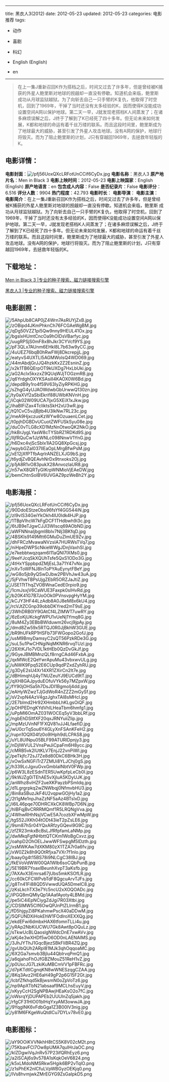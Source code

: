 
---
title: 黑衣人3(2012)
date: 2012-05-23
updated: 2012-05-23
categories: 电影推荐
tags:
- 动作
- 喜剧
- 科幻

- English (English)
- en
---


> 在上一集J重新召回K作为搭档之后，时间又过去了许多年，但是曾经被K捕获的外星人鲍里斯对地球的觊觎却一直没有停歇。知道机会来临，鲍里斯 成功从月球监狱越狱。为了向斩去自己一只手臂的K复仇，他取得了时空机，回到了1969年，干掉了当时还没有太多经验的K，因而使得K没能成功设置空间A网以保护地球。第二天一早，J就发现老搭档K人间蒸发了；在诸多麻烦误解之后，J终于了解到了K已经死了四十多年。但无论未来如何发展，K都和地球的命运有着千丝万缕的联系。而且这段时间里，鲍里斯成为了地球最大的威胁，甚至引发了外星人攻击地球。没有A网的保护，地球行将毁灭。而为了阻止鲍里斯的计划，J只有穿越回1969年，去拯救年轻版的K。

## **电影详情**：

**电影封面**：<img src="https://image.tmdb.org/t/p/w200/pfj56UoxQXcLRFotUnCCif6CyDx.jpg" alt="/pfj56UoxQXcLRFotUnCCif6CyDx.jpg" title="/pfj56UoxQXcLRFotUnCCif6CyDx.jpg">
**电影名称**：黑衣人3
**原产地片名**：Men in Black 3
**电影上映时间**：2012-05-23
**电影上映国家**：English (English)
**原产地语言**：en
**包含成人内容**：False
**是否纪录片**：False
**电影评分**：6.516
**评分人数**：9904
**热门程度**：42.793
**电影时长**：
**电影导演**：
**电影主演**：
**电影简介**：在上一集J重新召回K作为搭档之后，时间又过去了许多年，但是曾经被K捕获的外星人鲍里斯对地球的觊觎却一直没有停歇。知道机会来临，鲍里斯 成功从月球监狱越狱。为了向斩去自己一只手臂的K复仇，他取得了时空机，回到了1969年，干掉了当时还没有太多经验的K，因而使得K没能成功设置空间A网以保护地球。第二天一早，J就发现老搭档K人间蒸发了；在诸多麻烦误解之后，J终于了解到了K已经死了四十多年。但无论未来如何发展，K都和地球的命运有着千丝万缕的联系。而且这段时间里，鲍里斯成为了地球最大的威胁，甚至引发了外星人攻击地球。没有A网的保护，地球行将毁灭。而为了阻止鲍里斯的计划，J只有穿越回1969年，去拯救年轻版的K。

## **下载地址**：
[Men in Black 3 |专业的种子搜索、磁力链接搜索引擎](https://movie.amd794.com:2083/?search=Men%20in%20Black%203&ordering=&mode=match_phrase&page_size=10&page=1)

[黑衣人3 |专业的种子搜索、磁力链接搜索引擎](https://movie.amd794.com:2083/?search=%E9%BB%91%E8%A1%A3%E4%BA%BA3&ordering=&mode=match_phrase&page_size=10&page=1)
 

## **电影剧照**：
<img src="https://image.tmdb.org/t/p/original/5AhpUb8CAP0jZ4Wrn7AsRUYjZxB.jpg" alt="/5AhpUb8CAP0jZ4Wrn7AsRUYjZxB.jpg" title="/5AhpUb8CAP0jZ4Wrn7AsRUYjZxB.jpg"><img src="https://image.tmdb.org/t/p/original/zOBipd4JKmPhknCh76FCGAeWgBM.jpg" alt="/zOBipd4JKmPhknCh76FCGAeWgBM.jpg" title="/zOBipd4JKmPhknCh76FCGAeWgBM.jpg"><img src="https://image.tmdb.org/t/p/original/qDg50VZZ1pi5Qw9nny9HEUL41Ox.jpg" alt="/qDg50VZZ1pi5Qw9nny9HEUL41Ox.jpg" title="/qDg50VZZ1pi5Qw9nny9HEUL41Ox.jpg"><img src="https://image.tmdb.org/t/p/original/bgslxHUmtCncOa9hOIDsVBarfyc.jpg" alt="/bgslxHUmtCncOa9hOIDsVBarfyc.jpg" title="/bgslxHUmtCncOa9hOIDsVBarfyc.jpg"><img src="https://image.tmdb.org/t/p/original/uugRPSjS0mF8x8hJkr3CYVcf9YS.jpg" alt="/uugRPSjS0mF8x8hJkr3CYVcf9YS.jpg" title="/uugRPSjS0mF8x8hJkr3CYVcf9YS.jpg"><img src="https://image.tmdb.org/t/p/original/pF3QLx7AUnm6EHkl8L7b63w9yCC.jpg" alt="/pF3QLx7AUnm6EHkl8L7b63w9yCC.jpg" title="/pF3QLx7AUnm6EHkl8L7b63w9yCC.jpg"><img src="https://image.tmdb.org/t/p/original/4uUEZ76bqB0hRwFWj8DkcrepjjL.jpg" alt="/4uUEZ76bqB0hRwFWj8DkcrepjjL.jpg" title="/4uUEZ76bqB0hRwFWj8DkcrepjjL.jpg"><img src="https://image.tmdb.org/t/p/original/eatyvS4UXTLl5AGMWolsQ4WD069.jpg" alt="/eatyvS4UXTLl5AGMWolsQ4WD069.jpg" title="/eatyvS4UXTLl5AGMWolsQ4WD069.jpg"><img src="https://image.tmdb.org/t/p/original/44mAbdjGrJJQ4hzkKx2Z2EsninZ.jpg" alt="/44mAbdjGrJJQ4hzkKx2Z2EsninZ.jpg" title="/44mAbdjGrJJQ4hzkKx2Z2EsninZ.jpg"><img src="https://image.tmdb.org/t/p/original/x2k1TB6QErpOT9kUXDg7HxLbUki.jpg" alt="/x2k1TB6QErpOT9kUXDg7HxLbUki.jpg" title="/x2k1TB6QErpOT9kUXDg7HxLbUki.jpg"><img src="https://image.tmdb.org/t/p/original/aG2Aclx5kxzxZ9QUqWJjTOGzmRB.jpg" alt="/aG2Aclx5kxzxZ9QUqWJjTOGzmRB.jpg" title="/aG2Aclx5kxzxZ9QUqWJjTOGzmRB.jpg"><img src="https://image.tmdb.org/t/p/original/q6YrdghOXYKSAsill4KAOX0W6Bd.jpg" alt="/q6YrdghOXYKSAsill4KAOX0W6Bd.jpg" title="/q6YrdghOXYKSAsill4KAOX0W6Bd.jpg"><img src="https://image.tmdb.org/t/p/original/depdB9y1ro4f59V63IyZiyRPKHG.jpg" alt="/depdB9y1ro4f59V63IyZiyRPKHG.jpg" title="/depdB9y1ro4f59V63IyZiyRPKHG.jpg"><img src="https://image.tmdb.org/t/p/original/sZhgG4yUJAOWdwbGbUrwwQ130zn.jpg" alt="/sZhgG4yUJAOWdwbGbUrwwQ130zn.jpg" title="/sZhgG4yUJAOWdwbGbUrwwQ130zn.jpg"><img src="https://image.tmdb.org/t/p/original/ty0aXVf2aSbiEkrif88UWbKNVnH.jpg" alt="/ty0aXVf2aSbiEkrif88UWbKNVnH.jpg" title="/ty0aXVf2aSbiEkrif88UWbKNVnH.jpg"><img src="https://image.tmdb.org/t/p/original/iCqk02W09UCA7ljxG5XEiX1xJkw.jpg" alt="/iCqk02W09UCA7ljxG5XEiX1xJkw.jpg" title="/iCqk02W09UCA7ljxG5XEiX1xJkw.jpg"><img src="https://image.tmdb.org/t/p/original/ihaBIFiZax4TcIiktsSkH2xU3wR.jpg" alt="/ihaBIFiZax4TcIiktsSkH2xU3wR.jpg" title="/ihaBIFiZax4TcIiktsSkH2xU3wR.jpg"><img src="https://image.tmdb.org/t/p/original/tQ1CvC5vJjBjtb4U3IkNw7RL23c.jpg" alt="/tQ1CvC5vJjBjtb4U3IkNw7RL23c.jpg" title="/tQ1CvC5vJjBjtb4U3IkNw7RL23c.jpg"><img src="https://image.tmdb.org/t/p/original/meA9HjxczusKzWYw8OzuaenLCet.jpg" alt="/meA9HjxczusKzWYw8OzuaenLCet.jpg" title="/meA9HjxczusKzWYw8OzuaenLCet.jpg"><img src="https://image.tmdb.org/t/p/original/t0pjhDGBDvUCuotZWFUSkSyu08e.jpg" alt="/t0pjhDGBDvUCuotZWFUSkSyu08e.jpg" title="/t0pjhDGBDvUCuotZWFUSkSyu08e.jpg"><img src="https://image.tmdb.org/t/p/original/duC0vTLG8cXD1MzNnOtwoQK2NkO.jpg" alt="/duC0vTLG8cXD1MzNnOtwoQK2NkO.jpg" title="/duC0vTLG8cXD1MzNnOtwoQK2NkO.jpg"><img src="https://image.tmdb.org/t/p/original/hkBrJygLYasW8cTYSbRZ1RDKd9S.jpg" alt="/hkBrJygLYasW8cTYSbRZ1RDKd9S.jpg" title="/hkBrJygLYasW8cTYSbRZ1RDKd9S.jpg"><img src="https://image.tmdb.org/t/p/original/lIjfRQuCw1JzWNLc098NnwV1YnG.jpg" alt="/lIjfRQuCw1JzWNLc098NnwV1YnG.jpg" title="/lIjfRQuCw1JzWNLc098NnwV1YnG.jpg"><img src="https://image.tmdb.org/t/p/original/h6Dxc4vjScSbIx1lA2GQ8XpGcsj.jpg" alt="/h6Dxc4vjScSbIx1lA2GQ8XpGcsj.jpg" title="/h6Dxc4vjScSbIx1lA2GQ8XpGcsj.jpg"><img src="https://image.tmdb.org/t/p/original/wpybGZal037llEaOpLMrgBfwPsM.jpg" alt="/wpybGZal037llEaOpLMrgBfwPsM.jpg" title="/wpybGZal037llEaOpLMrgBfwPsM.jpg"><img src="https://image.tmdb.org/t/p/original/xE12jXfPTfbAqrlrANZELXJG9bS.jpg" alt="/xE12jXfPTfbAqrlrANZELXJG9bS.jpg" title="/xE12jXfPTfbAqrlrANZELXJG9bS.jpg"><img src="https://image.tmdb.org/t/p/original/t6ydjZvBQEAvhNrDx9tnxoks2Oj.jpg" alt="/t6ydjZvBQEAvhNrDx9tnxoks2Oj.jpg" title="/t6ydjZvBQEAvhNrDx9tnxoks2Oj.jpg"><img src="https://image.tmdb.org/t/p/original/p1jA8R1vO83pukX28AnvozIaUR8.jpg" alt="/p1jA8R1vO83pukX28AnvozIaUR8.jpg" title="/p1jA8R1vO83pukX28AnvozIaUR8.jpg"><img src="https://image.tmdb.org/t/p/original/n57wX8QRTyGIKrpWNMioVjEAeDW.jpg" alt="/n57wX8QRTyGIKrpWNMioVjEAeDW.jpg" title="/n57wX8QRTyGIKrpWNMioVjEAeDW.jpg"><img src="https://image.tmdb.org/t/p/original/bemChtnSoIBV6UVGAZ9pzWeBh2Y.jpg" alt="/bemChtnSoIBV6UVGAZ9pzWeBh2Y.jpg" title="/bemChtnSoIBV6UVGAZ9pzWeBh2Y.jpg">

## **电影海报**：
<img src="https://image.tmdb.org/t/p/original/pfj56UoxQXcLRFotUnCCif6CyDx.jpg" alt="/pfj56UoxQXcLRFotUnCCif6CyDx.jpg" title="/pfj56UoxQXcLRFotUnCCif6CyDx.jpg"><img src="https://image.tmdb.org/t/p/original/90DdoEStzeObs96fsYf4GG544iN.jpg" alt="/90DdoEStzeObs96fsYf4GG544iN.jpg" title="/90DdoEStzeObs96fsYf4GG544iN.jpg"><img src="https://image.tmdb.org/t/p/original/zI9vIS34GeiYkOkh4lU0Idk4HJP.jpg" alt="/zI9vIS34GeiYkOkh4lU0Idk4HJP.jpg" title="/zI9vIS34GeiYkOkh4lU0Idk4HJP.jpg"><img src="https://image.tmdb.org/t/p/original/1TBpVlhcW7kFgDCF1THdbwh9i3c.jpg" alt="/1TBpVlhcW7kFgDCF1THdbwh9i3c.jpg" title="/1TBpVlhcW7kFgDCF1THdbwh9i3c.jpg"><img src="https://image.tmdb.org/t/p/original/6tJB9eTJgwCJJl3Wlscq69AObND.jpg" alt="/6tJB9eTJgwCJJl3Wlscq69AObND.jpg" title="/6tJB9eTJgwCJJl3Wlscq69AObND.jpg"><img src="https://image.tmdb.org/t/p/original/aWFNNnaIjbgml8blv7Nlj3BKfqD.jpg" alt="/aWFNNnaIjbgml8blv7Nlj3BKfqD.jpg" title="/aWFNNnaIjbgml8blv7Nlj3BKfqD.jpg"><img src="https://image.tmdb.org/t/p/original/4BSKls9149Mtt6GMuDuZlmUE9Zv.jpg" alt="/4BSKls9149Mtt6GMuDuZlmUE9Zv.jpg" title="/4BSKls9149Mtt6GMuDuZlmUE9Zv.jpg"><img src="https://image.tmdb.org/t/p/original/dhFRCzMvawaNVzsIA7HURWsTVq7.jpg" alt="/dhFRCzMvawaNVzsIA7HURWsTVq7.jpg" title="/dhFRCzMvawaNVzsIA7HURWsTVq7.jpg"><img src="https://image.tmdb.org/t/p/original/niHpeDWPScNkieWWgJDnjVaxhSl.jpg" alt="/niHpeDWPScNkieWWgJDnjVaxhSl.jpg" title="/niHpeDWPScNkieWWgJDnjVaxhSl.jpg"><img src="https://image.tmdb.org/t/p/original/e7kebbtwqzqam6l11aQNl7lXMs0.jpg" alt="/e7kebbtwqzqam6l11aQNl7lXMs0.jpg" title="/e7kebbtwqzqam6l11aQNl7lXMs0.jpg"><img src="https://image.tmdb.org/t/p/original/9eeYJcqSkXQUhTsfe5QxS1ODo3G.jpg" alt="/9eeYJcqSkXQUhTsfe5QxS1ODo3G.jpg" title="/9eeYJcqSkXQUhTsfe5QxS1ODo3G.jpg"><img src="https://image.tmdb.org/t/p/original/4tHxYSppbpdZMjEsL3a71Y47vNx.jpg" alt="/4tHxYSppbpdZMjEsL3a71Y47vNx.jpg" title="/4tHxYSppbpdZMjEsL3a71Y47vNx.jpg"><img src="https://image.tmdb.org/t/p/original/nXvToWFNJ8InToPYAuEynytFBeY.jpg" alt="/nXvToWFNJ8InToPYAuEynytFBeY.jpg" title="/nXvToWFNJ8InToPYAuEynytFBeY.jpg"><img src="https://image.tmdb.org/t/p/original/wG8o5jb9yQSwDJbw2PBVhJw43uA.jpg" alt="/wG8o5jb9yQSwDJbw2PBVhJw43uA.jpg" title="/wG8o5jb9yQSwDJbw2PBVhJw43uA.jpg"><img src="https://image.tmdb.org/t/p/original/5jFVhwTBPsUjgZEbR5ORZJaJtiZ.jpg" alt="/5jFVhwTBPsUjgZEbR5ORZJaJtiZ.jpg" title="/5jFVhwTBPsUjgZEbR5ORZJaJtiZ.jpg"><img src="https://image.tmdb.org/t/p/original/JSE1TtThqZVOBWnaCedE0rpio9.jpg" alt="/JSE1TtThqZVOBWnaCedE0rpio9.jpg" title="/JSE1TtThqZVOBWnaCedE0rpio9.jpg"><img src="https://image.tmdb.org/t/p/original/1cmJsxjV6CaWUE3Faxpk0sIHvRd.jpg" alt="/1cmJsxjV6CaWUE3Faxpk0sIHvRd.jpg" title="/1cmJsxjV6CaWUE3Faxpk0sIHvRd.jpg"><img src="https://image.tmdb.org/t/p/original/b20K41G7B7JoOOk0PVnsvpgHyYM.jpg" alt="/b20K41G7B7JoOOk0PVnsvpgHyYM.jpg" title="/b20K41G7B7JoOOk0PVnsvpgHyYM.jpg"><img src="https://image.tmdb.org/t/p/original/kCJY3HF44LzAdb8A0J8eM8x6kU4.jpg" alt="/kCJY3HF44LzAdb8A0J8eM8x6kU4.jpg" title="/kCJY3HF44LzAdb8A0J8eM8x6kU4.jpg"><img src="https://image.tmdb.org/t/p/original/rcVJtZCGnp39obbDKYred2mT9sE.jpg" alt="/rcVJtZCGnp39obbDKYred2mT9sE.jpg" title="/rcVJtZCGnp39obbDKYred2mT9sE.jpg"><img src="https://image.tmdb.org/t/p/original/3WhDRB0lY9GAtCf4LZlMWT7uwRY.jpg" alt="/3WhDRB0lY9GAtCf4LZlMWT7uwRY.jpg" title="/3WhDRB0lY9GAtCf4LZlMWT7uwRY.jpg"><img src="https://image.tmdb.org/t/p/original/6zEoKjUKckgfWPU1vUeNj1Ymq8G.jpg" alt="/6zEoKjUKckgfWPU1vUeNj1Ymq8G.jpg" title="/6zEoKjUKckgfWPU1vUeNj1Ymq8G.jpg"><img src="https://image.tmdb.org/t/p/original/8uM4Zy3EBbBWlduwm26vcj9jpAy.jpg" alt="/8uM4Zy3EBbBWlduwm26vcj9jpAy.jpg" title="/8uM4Zy3EBbBWlduwm26vcj9jpAy.jpg"><img src="https://image.tmdb.org/t/p/original/dmd8Zw59x5RTQJ0R0JjBkhW3GUE.jpg" alt="/dmd8Zw59x5RTQJ0R0JjBkhW3GUE.jpg" title="/dmd8Zw59x5RTQJ0R0JjBkhW3GUE.jpg"><img src="https://image.tmdb.org/t/p/original/bR9hUFkRP1HSFb73FWGopo2GofJ.jpg" alt="/bR9hUFkRP1HSFb73FWGopo2GofJ.jpg" title="/bR9hUFkRP1HSFb73FWGopo2GofJ.jpg"><img src="https://image.tmdb.org/t/p/original/usM9BmyDamsyC2sQT56PzkRDe3G.jpg" alt="/usM9BmyDamsyC2sQT56PzkRDe3G.jpg" title="/usM9BmyDamsyC2sQT56PzkRDe3G.jpg"><img src="https://image.tmdb.org/t/p/original/suL5u1PwCHNgiNqMKNR6rvqTUzl.jpg" alt="/suL5u1PwCHNgiNqMKNR6rvqTUzl.jpg" title="/suL5u1PwCHNgiNqMKNR6rvqTUzl.jpg"><img src="https://image.tmdb.org/t/p/original/26XtKJ1o7VDL1ktHEb0QzDvGkJf.jpg" alt="/26XtKJ1o7VDL1ktHEb0QzDvGkJf.jpg" title="/26XtKJ1o7VDL1ktHEb0QzDvGkJf.jpg"><img src="https://image.tmdb.org/t/p/original/9GyeJBMBMnzQLf8rngCAd46FxbA.jpg" alt="/9GyeJBMBMnzQLf8rngCAd46FxbA.jpg" title="/9GyeJBMBMnzQLf8rngCAd46FxbA.jpg"><img src="https://image.tmdb.org/t/p/original/qxMWcE2QeYwrApuMu43vbxwvULg.jpg" alt="/qxMWcE2QeYwrApuMu43vbxwvULg.jpg" title="/qxMWcE2QeYwrApuMu43vbxwvULg.jpg"><img src="https://image.tmdb.org/t/p/original/uNWK9Fpq52E6CUp9qdPZxdZyhRU.jpg" alt="/uNWK9Fpq52E6CUp9qdPZxdZyhRU.jpg" title="/uNWK9Fpq52E6CUp9qdPZxdZyhRU.jpg"><img src="https://image.tmdb.org/t/p/original/g3DyE2sU4Xr14XR1ZXirCn2lt7e.jpg" alt="/g3DyE2sU4Xr14XR1ZXirCn2lt7e.jpg" title="/g3DyE2sU4Xr14XR1ZXirCn2lt7e.jpg"><img src="https://image.tmdb.org/t/p/original/dBHimqhUj4yTNUZeuYJ9EUCd9tT.jpg" alt="/dBHimqhUj4yTNUZeuYJ9EUCd9tT.jpg" title="/dBHimqhUj4yTNUZeuYJ9EUCd9tT.jpg"><img src="https://image.tmdb.org/t/p/original/qXH8GAJpyduEOfuVYk56y7MZpxW.jpg" alt="/qXH8GAJpyduEOfuVYk56y7MZpxW.jpg" title="/qXH8GAJpyduEOfuVYk56y7MZpxW.jpg"><img src="https://image.tmdb.org/t/p/original/fY90jOHSa5h7DsJDI1BgmoIj4dd.jpg" alt="/fY90jOHSa5h7DsJDI1BgmoIj4dd.jpg" title="/fY90jOHSa5h7DsJDI1BgmoIj4dd.jpg"><img src="https://image.tmdb.org/t/p/original/eAHyWZwzTJjGdWoR4nZZZ2mGySf.jpg" alt="/eAHyWZwzTJjGdWoR4nZZZ2mGySf.jpg" title="/eAHyWZwzTJjGdWoR4nZZZ2mGySf.jpg"><img src="https://image.tmdb.org/t/p/original/sV2vpN4AzV4gzJghxTAI8sMHcl.jpg" alt="/sV2vpN4AzV4gzJghxTAI8sMHcl.jpg" title="/sV2vpN4AzV4gzJghxTAI8sMHcl.jpg"><img src="https://image.tmdb.org/t/p/original/2E7bImd2Hr92XHmbbLhKLgsOiQF.jpg" alt="/2E7bImd2Hr92XHmbbLhKLgsOiQF.jpg" title="/2E7bImd2Hr92XHmbbLhKLgsOiQF.jpg"><img src="https://image.tmdb.org/t/p/original/pOHPEDngKYdVhILHeaTbm6hmfg1.jpg" alt="/pOHPEDngKYdVhILHeaTbm6hmfg1.jpg" title="/pOHPEDngKYdVhILHeaTbm6hmfg1.jpg"><img src="https://image.tmdb.org/t/p/original/uPpMl6OmAZ031WOCEq5yV3bbLRf.jpg" alt="/uPpMl6OmAZ031WOCEq5yV3bbLRf.jpg" title="/uPpMl6OmAZ031WOCEq5yV3bbLRf.jpg"><img src="https://image.tmdb.org/t/p/original/ngbEhDSltfXF20qxJRNYuiiZlip.jpg" alt="/ngbEhDSltfXF20qxJRNYuiiZlip.jpg" title="/ngbEhDSltfXF20qxJRNYuiiZlip.jpg"><img src="https://image.tmdb.org/t/p/original/mpMzUVnNF1FXQV81vJJ4LfaefiD.jpg" alt="/mpMzUVnNF1FXQV81vJJ4LfaefiD.jpg" title="/mpMzUVnNF1FXQV81vJJ4LfaefiD.jpg"><img src="https://image.tmdb.org/t/p/original/wU0crTqSou6Y4GLyXnFSAnKFeH2.jpg" alt="/wU0crTqSou6Y4GLyXnFSAnKFeH2.jpg" title="/wU0crTqSou6Y4GLyXnFSAnKFeH2.jpg"><img src="https://image.tmdb.org/t/p/original/rupn1OQX04fz0o9lHph9dLCPAS8.jpg" alt="/rupn1OQX04fz0o9lHph9dLCPAS8.jpg" title="/rupn1OQX04fz0o9lHph9dLCPAS8.jpg"><img src="https://image.tmdb.org/t/p/original/uYL8UlNpu05BLF99ATURIDpnjy3.jpg" alt="/uYL8UlNpu05BLF99ATURIDpnjy3.jpg" title="/uYL8UlNpu05BLF99ATURIDpnjy3.jpg"><img src="https://image.tmdb.org/t/p/original/nDjIWVUL2VnsPwJiCpaFm6H8ycc.jpg" alt="/nDjIWVUL2VnsPwJiCpaFm6H8ycc.jpg" title="/nDjIWVUL2VnsPwJiCpaFm6H8ycc.jpg"><img src="https://image.tmdb.org/t/p/original/cMRB5vk2lUtKLV7EnjJ22vnPiWI.jpg" alt="/cMRB5vk2lUtKLV7EnjJ22vnPiWI.jpg" title="/cMRB5vk2lUtKLV7EnjJ22vnPiWI.jpg"><img src="https://image.tmdb.org/t/p/original/peTkjfc72sJ7Ze8d80DkC6BHk3H.jpg" alt="/peTkjfc72sJ7Ze8d80DkC6BHk3H.jpg" title="/peTkjfc72sJ7Ze8d80DkC6BHk3H.jpg"><img src="https://image.tmdb.org/t/p/original/xOwSxNGFiTrZ7ZMUi8YLJChj0gS.jpg" alt="/xOwSxNGFiTrZ7ZMUi8YLJChj0gS.jpg" title="/xOwSxNGFiTrZ7ZMUi8YLJChj0gS.jpg"><img src="https://image.tmdb.org/t/p/original/h339LcJgxuGvxGmbIaINbtV0FWp.jpg" alt="/h339LcJgxuGvxGmbIaINbtV0FWp.jpg" title="/h339LcJgxuGvxGmbIaINbtV0FWp.jpg"><img src="https://image.tmdb.org/t/p/original/p6W3L8zESdnTER5UwKpfpLeCb0I.jpg" alt="/p6W3L8zESdnTER5UwKpfpLeCb0I.jpg" title="/p6W3L8zESdnTER5UwKpfpLeCb0I.jpg"><img src="https://image.tmdb.org/t/p/original/9kWJZg0iTEhAE5vXjluA5KDyUJK.jpg" alt="/9kWJZg0iTEhAE5vXjluA5KDyUJK.jpg" title="/9kWJZg0iTEhAE5vXjluA5KDyUJK.jpg"><img src="https://image.tmdb.org/t/p/original/anWhz8viHZF2ueXKPayzbPSmIdq.jpg" alt="/anWhz8viHZF2ueXKPayzbPSmIdq.jpg" title="/anWhz8viHZF2ueXKPayzbPSmIdq.jpg"><img src="https://image.tmdb.org/t/p/original/d1Lgrgrpkq2wZNWbqj0NfmvbHU3.jpg" alt="/d1Lgrgrpkq2wZNWbqj0NfmvbHU3.jpg" title="/d1Lgrgrpkq2wZNWbqj0NfmvbHU3.jpg"><img src="https://image.tmdb.org/t/p/original/8in8aSBuzJkF4U2vqpwGOjHy1a2.jpg" alt="/8in8aSBuzJkF4U2vqpwGOjHy1a2.jpg" title="/8in8aSBuzJkF4U2vqpwGOjHy1a2.jpg"><img src="https://image.tmdb.org/t/p/original/2t1gMe1npJhaZzNF5aAz4BTsIxD.jpg" alt="/2t1gMe1npJhaZzNF5aAz4BTsIxD.jpg" title="/2t1gMe1npJhaZzNF5aAz4BTsIxD.jpg"><img src="https://image.tmdb.org/t/p/original/i6lL46pqe70DHRCXkCK8WBp7D6N.jpg" alt="/i6lL46pqe70DHRCXkCK8WBp7D6N.jpg" title="/i6lL46pqe70DHRCXkCK8WBp7D6N.jpg"><img src="https://image.tmdb.org/t/p/original/hIBFqjBvCRRRMQmf1R5LRQNgVva.jpg" alt="/hIBFqjBvCRRRMQmf1R5LRQNgVva.jpg" title="/hIBFqjBvCRRRMQmf1R5LRQNgVva.jpg"><img src="https://image.tmdb.org/t/p/original/4WhwRHhNsjVCwE5A7cozbXFwMpW.jpg" alt="/4WhwRHhNsjVCwE5A7cozbXFwMpW.jpg" title="/4WhwRHhNsjVCwE5A7cozbXFwMpW.jpg"><img src="https://image.tmdb.org/t/p/original/tgS52JXKh04tODt43ieT2pZsLE6.jpg" alt="/tgS52JXKh04tODt43ieT2pZsLE6.jpg" title="/tgS52JXKh04tODt43ieT2pZsLE6.jpg"><img src="https://image.tmdb.org/t/p/original/9sm87hSr04YQxARfzyGQevi9G9C.jpg" alt="/9sm87hSr04YQxARfzyGQevi9G9C.jpg" title="/9sm87hSr04YQxARfzyGQevi9G9C.jpg"><img src="https://image.tmdb.org/t/p/original/zfZR23mkxBcBsLJfRfpfamLaNMp.jpg" alt="/zfZR23mkxBcBsLJfRfpfamLaNMp.jpg" title="/zfZR23mkxBcBsLJfRfpfamLaNMp.jpg"><img src="https://image.tmdb.org/t/p/original/dwMkqFgtNHbttQTCKm1WoBgCxvz.jpg" alt="/dwMkqFgtNHbttQTCKm1WoBgCxvz.jpg" title="/dwMkqFgtNHbttQTCKm1WoBgCxvz.jpg"><img src="https://image.tmdb.org/t/p/original/oahpD2OhOELJwwWFSwpgM5IDzth.jpg" alt="/oahpD2OhOELJwwWFSwpgM5IDzth.jpg" title="/oahpD2OhOELJwwWFSwpgM5IDzth.jpg"><img src="https://image.tmdb.org/t/p/original/xsMWKAw7dXKM80zX1TZA7r0a6fv.jpg" alt="/xsMWKAw7dXKM80zX1TZA7r0a6fv.jpg" title="/xsMWKAw7dXKM80zX1TZA7r0a6fv.jpg"><img src="https://image.tmdb.org/t/p/original/xW0Z2k8h9QOtRfjxa7VXr7f1nlo.jpg" alt="/xW0Z2k8h9QOtRfjxa7VXr7f1nlo.jpg" title="/xW0Z2k8h9QOtRfjxa7VXr7f1nlo.jpg"><img src="https://image.tmdb.org/t/p/original/baay0g4t15BS78i9NLCgC38IBJ.jpg" alt="/baay0g4t15BS78i9NLCgC38IBJ.jpg" title="/baay0g4t15BS78i9NLCgC38IBJ.jpg"><img src="https://image.tmdb.org/t/p/original/fkEVoVdWW00QA1Wlb6soCQbPunB.jpg" alt="/fkEVoVdWW00QA1Wlb6soCQbPunB.jpg" title="/fkEVoVdWW00QA1Wlb6soCQbPunB.jpg"><img src="https://image.tmdb.org/t/p/original/5E19BR7YoaxlBeunhXvpT3aKsfb.jpg" alt="/5E19BR7YoaxlBeunhXvpT3aKsfb.jpg" title="/5E19BR7YoaxlBeunhXvpT3aKsfb.jpg"><img src="https://image.tmdb.org/t/p/original/7AXAvX3Emrsa67jUbs5mkKSOfLR.jpg" alt="/7AXAvX3Emrsa67jUbs5mkKSOfLR.jpg" title="/7AXAvX3Emrsa67jUbs5mkKSOfLR.jpg"><img src="https://image.tmdb.org/t/p/original/cc60kCFCWPvbTdF8QgcuArvTJFs.jpg" alt="/cc60kCFCWPvbTdF8QgcuArvTJFs.jpg" title="/cc60kCFCWPvbTdF8QgcuArvTJFs.jpg"><img src="https://image.tmdb.org/t/p/original/g8Tn41Fi88QD5VwwdUQA5DmelC8.jpg" alt="/g8Tn41Fi88QD5VwwdUQA5DmelC8.jpg" title="/g8Tn41Fi88QD5VwwdUQA5DmelC8.jpg"><img src="https://image.tmdb.org/t/p/original/zKsLkchTX3e7Yc5ncU2xXOQOADc.jpg" alt="/zKsLkchTX3e7Yc5ncU2xXOQOADc.jpg" title="/zKsLkchTX3e7Yc5ncU2xXOQOADc.jpg"><img src="https://image.tmdb.org/t/p/original/iPGQ8mQMlyQp1AAafAyoty4LBMd.jpg" alt="/iPGQ8mQMlyQp1AAafAyoty4LBMd.jpg" title="/iPGQ8mQMlyQp1AAafAyoty4LBMd.jpg"><img src="https://image.tmdb.org/t/p/original/pe5iC4iEpNCiygZdJgi7R03Xtbi.jpg" alt="/pe5iC4iEpNCiygZdJgi7R03Xtbi.jpg" title="/pe5iC4iEpNCiygZdJgi7R03Xtbi.jpg"><img src="https://image.tmdb.org/t/p/original/CDSIMW5Clf6OwQPJnPtZLIrmB1.jpg" alt="/CDSIMW5Clf6OwQPJnPtZLIrmB1.jpg" title="/CDSIMW5Clf6OwQPJnPtZLIrmB1.jpg"><img src="https://image.tmdb.org/t/p/original/fD5hjgyZi8PKahmwPscX40aDDwM.jpg" alt="/fD5hjgyZi8PKahmwPscX40aDDwM.jpg" title="/fD5hjgyZi8PKahmwPscX40aDDwM.jpg"><img src="https://image.tmdb.org/t/p/original/5QFUNDXiHokEhW1FOdlroXEXXQg.jpg" alt="/5QFUNDXiHokEhW1FOdlroXEXXQg.jpg" title="/5QFUNDXiHokEhW1FOdlroXEXXQg.jpg"><img src="https://image.tmdb.org/t/p/original/ekdEFwi6dmbxHAX6tfomnTLLi4u.jpg" alt="/ekdEFwi6dmbxHAX6tfomnTLLi4u.jpg" title="/ekdEFwi6dmbxHAX6tfomnTLLi4u.jpg"><img src="https://image.tmdb.org/t/p/original/yRAp2NbKiUCWU7Gk8Awt8pOQuLz.jpg" alt="/yRAp2NbKiUCWU7Gk8Awt8pOQuLz.jpg" title="/yRAp2NbKiUCWU7Gk8Awt8pOQuLz.jpg"><img src="https://image.tmdb.org/t/p/original/sTkwUcBLQaoslgNWdcDnE7xwAVv.jpg" alt="/sTkwUcBLQaoslgNWdcDnE7xwAVv.jpg" title="/sTkwUcBLQaoslgNWdcDnE7xwAVv.jpg"><img src="https://image.tmdb.org/t/p/original/aKj4e3wXHDf5wO6OD0nLAENAIMS.jpg" alt="/aKj4e3wXHDf5wO6OD0nLAENAIMS.jpg" title="/aKj4e3wXHDf5wO6OD0nLAENAIMS.jpg"><img src="https://image.tmdb.org/t/p/original/3JhJYThJ1GqcBjezSBkFIiBR4ZQ.jpg" alt="/3JhJYThJ1GqcBjezSBkFIiBR4ZQ.jpg" title="/3JhJYThJ1GqcBjezSBkFIiBR4ZQ.jpg"><img src="https://image.tmdb.org/t/p/original/gvUbQUh2ARpl81MJk3qhOqqoaMC.jpg" alt="/gvUbQUh2ARpl81MJk3qhOqqoaMC.jpg" title="/gvUbQUh2ARpl81MJk3qhOqqoaMC.jpg"><img src="https://image.tmdb.org/t/p/original/6X2Ga7smvb3Bjlu44QblrvqPmQ1.jpg" alt="/6X2Ga7smvb3Bjlu44QblrvqPmQ1.jpg" title="/6X2Ga7smvb3Bjlu44QblrvqPmQ1.jpg"><img src="https://image.tmdb.org/t/p/original/a6qjahoFhOJfGBZMouZ51ReH1vZ.jpg" alt="/a6qjahoFhOJfGBZMouZ51ReH1vZ.jpg" title="/a6qjahoFhOJfGBZMouZ51ReH1vZ.jpg"><img src="https://image.tmdb.org/t/p/original/p0UscJG7LzkiKuMBCmVV1pFBFRc.jpg" alt="/p0UscJG7LzkiKuMBCmVV1pFBFRc.jpg" title="/p0UscJG7LzkiKuMBCmVV1pFBFRc.jpg"><img src="https://image.tmdb.org/t/p/original/d7pKTdtICgnqKN8wWNESzqgCZAA.jpg" alt="/d7pKTdtICgnqKN8wWNESzqgCZAA.jpg" title="/d7pKTdtICgnqKN8wWNESzqgCZAA.jpg"><img src="https://image.tmdb.org/t/p/original/8Kq3Avz2HE6aH49gP2p6G15F2Gt.jpg" alt="/8Kq3Avz2HE6aH49gP2p6G15F2Gt.jpg" title="/8Kq3Avz2HE6aH49gP2p6G15F2Gt.jpg"><img src="https://image.tmdb.org/t/p/original/lcbfZfkhqd5kBjwsmN0oZpVoTz6.jpg" alt="/lcbfZfkhqd5kBjwsmN0oZpVoTz6.jpg" title="/lcbfZfkhqd5kBjwsmN0oZpVoTz6.jpg"><img src="https://image.tmdb.org/t/p/original/np9ApXTbN21absaaf9MCLhsEuyV.jpg" alt="/np9ApXTbN21absaaf9MCLhsEuyV.jpg" title="/np9ApXTbN21absaaf9MCLhsEuyV.jpg"><img src="https://image.tmdb.org/t/p/original/xKyyCcH2SgNPBAwjHEaKsO2o7fC.jpg" alt="/xKyyCcH2SgNPBAwjHEaKsO2o7fC.jpg" title="/xKyyCcH2SgNPBAwjHEaKsO2o7fC.jpg"><img src="https://image.tmdb.org/t/p/original/oWsrqYjDUPAPEb2UUUlnZq5jakh.jpg" alt="/oWsrqYjDUPAPEb2UUUlnZq5jakh.jpg" title="/oWsrqYjDUPAPEb2UUUlnZq5jakh.jpg"><img src="https://image.tmdb.org/t/p/original/rfgCF31HlO01bIHqYxyAM3owwJA.jpg" alt="/rfgCF31HlO01bIHqYxyAM3owwJA.jpg" title="/rfgCF31HlO01bIHqYxyAM3owwJA.jpg"><img src="https://image.tmdb.org/t/p/original/9YqgINK6vFdbGga1Z3B00lV3nig.jpg" alt="/9YqgINK6vFdbGga1Z3B00lV3nig.jpg" title="/9YqgINK6vFdbGga1Z3B00lV3nig.jpg"><img src="https://image.tmdb.org/t/p/original/y81M6FKgeWuQtdICu7DYLv78vE0.jpg" alt="/y81M6FKgeWuQtdICu7DYLv78vE0.jpg" title="/y81M6FKgeWuQtdICu7DYLv78vE0.jpg">

## **电影图标**：
<img src="https://image.tmdb.org/t/p/original/aY9OOiKVVNkhH8tCS5K8V02cM2t.png" alt="/aY9OOiKVVNkhH8tCS5K8V02cM2t.png" title="/aY9OOiKVVNkhH8tCS5K8V02cM2t.png"><img src="https://image.tmdb.org/t/p/original/75KbavFCl7Ow8pUMA7quIHrJaOC.png" alt="/75KbavFCl7Ow8pUMA7quIHrJaOC.png" title="/75KbavFCl7Ow8pUMA7quIHrJaOC.png"><img src="https://image.tmdb.org/t/p/original/kIZDgwiVqJnRv57P23ifQRhEyz6.png" alt="/kIZDgwiVqJnRv57P23ifQRhEyz6.png" title="/kIZDgwiVqJnRv57P23ifQRhEyz6.png"><img src="https://image.tmdb.org/t/p/original/a2iSCAj6s9v578A1sKqkOeV6824.png" alt="/a2iSCAj6s9v578A1sKqkOeV6824.png" title="/a2iSCAj6s9v578A1sKqkOeV6824.png"><img src="https://image.tmdb.org/t/p/original/k5xLMdoNMSRkw5Hgik6BP2vTqlO.png" alt="/k5xLMdoNMSRkw5Hgik6BP2vTqlO.png" title="/k5xLMdoNMSRkw5Hgik6BP2vTqlO.png"><img src="https://image.tmdb.org/t/p/original/z1sPhEK2nlCfuLVpWBGyzOEKjq0.png" alt="/z1sPhEK2nlCfuLVpWBGyzOEKjq0.png" title="/z1sPhEK2nlCfuLVpWBGyzOEKjq0.png"><img src="https://image.tmdb.org/t/p/original/lVs8hvmjwkZMrEGYG9ZsGaIpkD5.png" alt="/lVs8hvmjwkZMrEGYG9ZsGaIpkD5.png" title="/lVs8hvmjwkZMrEGYG9ZsGaIpkD5.png">
